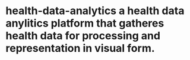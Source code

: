# health-data-analytics a health data anylitics platform that gatheres health data for processing and representation in visual form.
